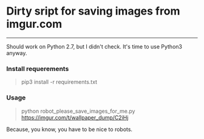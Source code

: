 # Dirty sript for saving images from imgur.com
---

Should work on Python 2.7, but I didn't check. It's time to use Python3 anyway.

### Install requerements

> pip3 install -r requirements.txt

### Usage

 > python robot_please_save_images_for_me.py https://imgur.com/t/wallpaper_dump/C2iHj

Because, you know, you have to be nice to robots.
